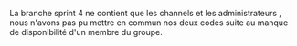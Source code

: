 La branche sprint 4 ne contient que les channels et les administrateurs , nous n'avons pas pu mettre en commun nos deux codes suite au manque de disponibilité d'un membre du groupe.
